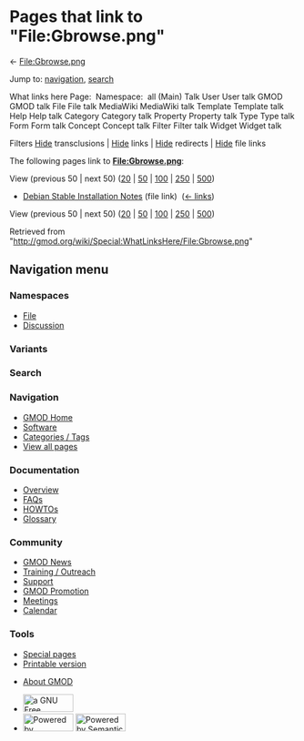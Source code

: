 <div id="mw-page-base" class="noprint">

</div>

<div id="mw-head-base" class="noprint">

</div>

<div id="content" class="mw-body" role="main">

<span id="top"></span>

<div id="mw-js-message" style="display:none;">

</div>



# <span dir="auto">Pages that link to "File:Gbrowse.png"</span>

<div id="bodyContent">

<div id="contentSub">

← [File:Gbrowse.png](/wiki/File:Gbrowse.png "File:Gbrowse.png")

</div>

<div id="jump-to-nav" class="mw-jump">

Jump to: [navigation](#mw-navigation), [search](#p-search)

</div>

<div id="mw-content-text">

What links here Page:  Namespace:  all (Main) Talk User User talk GMOD
GMOD talk File File talk MediaWiki MediaWiki talk Template Template talk
Help Help talk Category Category talk Property Property talk Type Type
talk Form Form talk Concept Concept talk Filter Filter talk Widget
Widget talk

Filters
[Hide](/mediawiki/index.php?title=Special:WhatLinksHere/File:Gbrowse.png&hidetrans=1 "Special:WhatLinksHere/File:Gbrowse.png")
transclusions \|
[Hide](/mediawiki/index.php?title=Special:WhatLinksHere/File:Gbrowse.png&hidelinks=1 "Special:WhatLinksHere/File:Gbrowse.png")
links \|
[Hide](/mediawiki/index.php?title=Special:WhatLinksHere/File:Gbrowse.png&hideredirs=1 "Special:WhatLinksHere/File:Gbrowse.png")
redirects \|
[Hide](/mediawiki/index.php?title=Special:WhatLinksHere/File:Gbrowse.png&hideimages=1 "Special:WhatLinksHere/File:Gbrowse.png")
file links

The following pages link to
**[File:Gbrowse.png](/wiki/File:Gbrowse.png "File:Gbrowse.png")**:

View (previous 50 \| next 50)
([20](/mediawiki/index.php?title=Special:WhatLinksHere/File:Gbrowse.png&limit=20 "Special:WhatLinksHere/File:Gbrowse.png")
\|
[50](/mediawiki/index.php?title=Special:WhatLinksHere/File:Gbrowse.png&limit=50 "Special:WhatLinksHere/File:Gbrowse.png")
\|
[100](/mediawiki/index.php?title=Special:WhatLinksHere/File:Gbrowse.png&limit=100 "Special:WhatLinksHere/File:Gbrowse.png")
\|
[250](/mediawiki/index.php?title=Special:WhatLinksHere/File:Gbrowse.png&limit=250 "Special:WhatLinksHere/File:Gbrowse.png")
\|
[500](/mediawiki/index.php?title=Special:WhatLinksHere/File:Gbrowse.png&limit=500 "Special:WhatLinksHere/File:Gbrowse.png"))

- [Debian Stable Installation
  Notes](/wiki/Debian_Stable_Installation_Notes "Debian Stable Installation Notes")
  (file link) ‎ <span class="mw-whatlinkshere-tools">([←
  links](/mediawiki/index.php?title=Special:WhatLinksHere&target=Debian+Stable+Installation+Notes "Special:WhatLinksHere"))</span>

View (previous 50 \| next 50)
([20](/mediawiki/index.php?title=Special:WhatLinksHere/File:Gbrowse.png&limit=20 "Special:WhatLinksHere/File:Gbrowse.png")
\|
[50](/mediawiki/index.php?title=Special:WhatLinksHere/File:Gbrowse.png&limit=50 "Special:WhatLinksHere/File:Gbrowse.png")
\|
[100](/mediawiki/index.php?title=Special:WhatLinksHere/File:Gbrowse.png&limit=100 "Special:WhatLinksHere/File:Gbrowse.png")
\|
[250](/mediawiki/index.php?title=Special:WhatLinksHere/File:Gbrowse.png&limit=250 "Special:WhatLinksHere/File:Gbrowse.png")
\|
[500](/mediawiki/index.php?title=Special:WhatLinksHere/File:Gbrowse.png&limit=500 "Special:WhatLinksHere/File:Gbrowse.png"))

</div>

<div class="printfooter">

Retrieved from
"<http://gmod.org/wiki/Special:WhatLinksHere/File:Gbrowse.png>"

</div>

<div id="catlinks" class="catlinks catlinks-allhidden">

</div>

<div class="visualClear">

</div>

</div>

</div>

<div id="mw-navigation">

## Navigation menu

<div id="mw-head">



<div id="left-navigation">

<div id="p-namespaces" class="vectorTabs" role="navigation"
aria-labelledby="p-namespaces-label">

### Namespaces

- <span id="ca-nstab-image"><a href="/wiki/File:Gbrowse.png" accesskey="c"
  title="View the file page [c]">File</a></span>
- <span id="ca-talk"><a
  href="/mediawiki/index.php?title=File_talk:Gbrowse.png&amp;action=edit&amp;redlink=1"
  accesskey="t"
  title="Discussion about the content page [t]">Discussion</a></span>

</div>

<div id="p-variants" class="vectorMenu emptyPortlet" role="navigation"
aria-labelledby="p-variants-label">

### 

### Variants[](#)

<div class="menu">

</div>

</div>

</div>

<div id="right-navigation">





</div>

<div id="p-search" role="search">

### Search

<div id="simpleSearch">

</div>

</div>

</div>

</div>

<div id="mw-panel">

<div id="p-logo" role="banner">

<a href="/wiki/Main_Page"
style="background-image: url(http://gmod.org/images/GMOD-cogs.png);"
title="Visit the main page"></a>

</div>

<div id="p-Navigation" class="portal" role="navigation"
aria-labelledby="p-Navigation-label">

### Navigation

<div class="body">

- <span id="n-GMOD-Home">[GMOD Home](/wiki/Main_Page)</span>
- <span id="n-Software">[Software](/wiki/GMOD_Components)</span>
- <span id="n-Categories-.2F-Tags">[Categories /
  Tags](/wiki/Categories)</span>
- <span id="n-View-all-pages">[View all
  pages](/wiki/Special:AllPages)</span>

</div>

</div>

<div id="p-Documentation" class="portal" role="navigation"
aria-labelledby="p-Documentation-label">

### Documentation

<div class="body">

- <span id="n-Overview">[Overview](/wiki/Overview)</span>
- <span id="n-FAQs">[FAQs](/wiki/Category:FAQ)</span>
- <span id="n-HOWTOs">[HOWTOs](/wiki/Category:HOWTO)</span>
- <span id="n-Glossary">[Glossary](/wiki/Glossary)</span>

</div>

</div>

<div id="p-Community" class="portal" role="navigation"
aria-labelledby="p-Community-label">

### Community

<div class="body">

- <span id="n-GMOD-News">[GMOD News](/wiki/GMOD_News)</span>
- <span id="n-Training-.2F-Outreach">[Training /
  Outreach](/wiki/Training_and_Outreach)</span>
- <span id="n-Support">[Support](/wiki/Support)</span>
- <span id="n-GMOD-Promotion">[GMOD
  Promotion](/wiki/GMOD_Promotion)</span>
- <span id="n-Meetings">[Meetings](/wiki/Meetings)</span>
- <span id="n-Calendar">[Calendar](/wiki/Calendar)</span>

</div>

</div>

<div id="p-tb" class="portal" role="navigation"
aria-labelledby="p-tb-label">

### Tools

<div class="body">

- <span id="t-specialpages"><a href="/wiki/Special:SpecialPages" accesskey="q"
  title="A list of all special pages [q]">Special pages</a></span>
- <span id="t-print"><a
  href="/mediawiki/index.php?title=Special:WhatLinksHere/File:Gbrowse.png&amp;printable=yes"
  rel="alternate" accesskey="p"
  title="Printable version of this page [p]">Printable version</a></span>

</div>

</div>

</div>

</div>

<div id="footer" role="contentinfo">

- <span id="footer-places-about">[About
  GMOD](/wiki/GMOD:About "GMOD:About")</span>

<!-- -->

- <span id="footer-copyrightico">[<img src="http://www.gnu.org/graphics/gfdl-logo-small.png" width="88"
  height="31" alt="a GNU Free Documentation License" />](http://www.gnu.org/licenses/fdl-1.3.html)</span>
- <span id="footer-poweredbyico">[<img src="/mediawiki/skins/common/images/poweredby_mediawiki_88x31.png"
  width="88" height="31" alt="Powered by MediaWiki" />](//www.mediawiki.org/)
  [<img
  src="/mediawiki/extensions/SemanticMediaWiki/includes/../resources/images/smw_button.png"
  width="88" height="31" alt="Powered by Semantic MediaWiki" />](https://www.semantic-mediawiki.org/wiki/Semantic_MediaWiki)</span>

<div style="clear:both">

</div>

</div>
